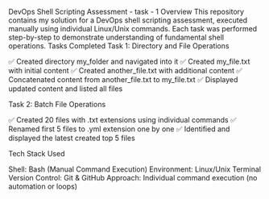 DevOps Shell Scripting Assessment - task - 1
Overview
This repository contains my solution for a DevOps shell scripting assessment, executed manually using individual Linux/Unix commands. Each task was performed step-by-step to demonstrate understanding of fundamental shell operations.
Tasks Completed
Task 1: Directory and File Operations

✅ Created directory my_folder and navigated into it
✅ Created my_file.txt with initial content
✅ Created another_file.txt with additional content
✅ Concatenated content from another_file.txt to my_file.txt
✅ Displayed updated content and listed all files

Task 2: Batch File Operations

✅ Created 20 files with .txt extensions using individual commands
✅ Renamed first 5 files to .yml extension one by one
✅ Identified and displayed the latest created top 5 files

Tech Stack Used

Shell: Bash (Manual Command Execution)
Environment: Linux/Unix Terminal
Version Control: Git & GitHub
Approach: Individual command execution (no automation or loops)
